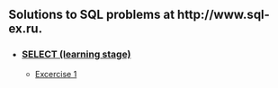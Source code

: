 <!DOCTYPE html>
<html>
	<head>
		<!--<title># Sql-ex.ru-Solutions</title>-->
	</head>
	<body>
		<h2>Solutions to SQL problems at http://www.sql-ex.ru.</h2>
		<ul>
			<li><h3><a href="https://github.com/shivkrthakur/Sql-ex.ru-Solutions/tree/master/SQLExercises/SELECT%20(learning%20stage)">SELECT (learning stage)</a></h3>
				<ul>
					<li><a href="https://github.com/shivkrthakur/Sql-ex.ru-Solutions/blob/master/SQLExercises/SELECT%20(learning%20stage)/Exercise1.sql">Excercise 1</a></li>
				</ul>
			</li>
		</ul>
	</body>
</html>

		
